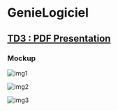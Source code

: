 # GenieLogiciel

## [TD3 : PDF Presentation](https://github.com/rgv26/GenieLogiciel/blob/master/td3/presentation_v1.pdf)

### Mockup

![img1](https://github.com/rgv26/GenieLogiciel/blob/master/td3/mockup001.jpg)

![img2](https://github.com/rgv26/GenieLogiciel/blob/master/td3/mockup002.jpg)

![img3](https://github.com/rgv26/GenieLogiciel/blob/master/td3/mockup003.jpg)
